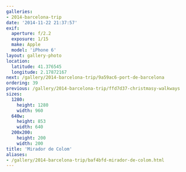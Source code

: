 ```yaml
---
galleries:
- 2014-barcelona-trip
date: '2014-11-22 21:37:57'
exif:
  aperture: f/2.2
  exposure: 1/15
  make: Apple
  model: 'iPhone 6'
layout: gallery-photo
location:
  latitude: 41.376545
  longitude: 2.17872167
next: /gallery/2014-barcelona-trip/9a59ac6-port-de-barcelona
ordering: 39
previous: /gallery/2014-barcelona-trip/ffd7d37-christmasy-walkways
sizes:
  1280:
    height: 1280
    width: 960
  640w:
    height: 853
    width: 640
  200x200:
    height: 200
    width: 200
title: 'Mirador de Colom'
aliases:
- /gallery/2014-barcelona-trip/baf4bfd-mirador-de-colom.html
---
```


